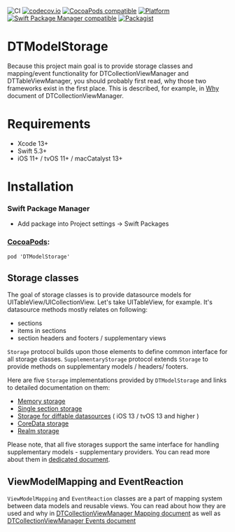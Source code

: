 ![CI](https://github.com/DenTelezhkin/DTModelStorage/workflows/CI/badge.svg)
[![codecov.io](http://codecov.io/github/DenTelezhkin/DTModelStorage/coverage.svg?branch=main)](http://codecov.io/github/DenTelezhkin/DTModelStorage?branch=main)
[![CocoaPods compatible](https://img.shields.io/cocoapods/v/DTModelStorage.svg)](https://cocoapods.org/pods/DTModelStorage)
[![Platform](https://img.shields.io/cocoapods/p/DTModelStorage.svg?style=flat)](https://dentelezhkin.github.io/DTModelStorage)
[![Swift Package Manager compatible](https://img.shields.io/badge/Swift%20Package%20Manager-compatible-brightgreen.svg)](https://github.com/apple/swift-package-manager)
[![Packagist](https://img.shields.io/packagist/l/doctrine/orm.svg)]()

DTModelStorage
==============

 Because this project main goal is to provide storage classes and mapping/event functionality for DTCollectionViewManager and DTTableViewManager, you should probably first read, why those two frameworks exist in the first place. This is described, for example, in [Why](https://github.com/DenTelezhkin/DTCollectionViewManager/blob/master/Documentation/Why.md) document of DTCollectionViewManager.

 Requirements
 ============

 * Xcode 13+
 * Swift 5.3+
 * iOS 11+ / tvOS 11+ / macCatalyst 13+

Installation
============

### Swift Package Manager

 * Add package into Project settings -> Swift Packages

### [CocoaPods](https://cocoapods.org):

    pod 'DTModelStorage'

## Storage classes

The goal of storage classes is to provide datasource models for UITableView/UICollectionView. Let's take UITableView, for example. It's datasource methods mostly relates on following:

* sections
* items in sections
* section headers and footers / supplementary views

`Storage` protocol builds upon those elements to define common interface for all storage classes. `SupplementaryStorage` protocol extends `Storage` to provide methods on supplementary models / headers/ footers.

Here are five `Storage` implementations provided by `DTModelStorage` and links to detailed documentation on them:

* [Memory storage](Documentation/Memory%20storage.md)
* [Single section storage](Documentation/Single%20section%20diffable%20storage.md)
* [Storage for diffable datasources](Documentation/Diffable%20datasource%20storage.md) ( iOS 13 / tvOS 13 and higher )
* [CoreData storage](Documentation/CoreData%20storage.md)
* [Realm storage](Documentation/Realm%20storage.md)

Please note, that all five storages support the same interface for handling supplementary models - supplementary providers. You can read more about them in [dedicated document](Documentation/Supplementary%20providers.md).

## ViewModelMapping and EventReaction

`ViewModelMapping` and `EventReaction` classes are a part of mapping system between data models and reusable views. You can read about how they are used and why in [DTCollectionViewManager Mapping document](https://github.com/DenTelezhkin/DTCollectionViewManager/blob/master/Documentation/Mapping.md) as well as [DTCollectionViewManager Events document](https://github.com/DenTelezhkin/DTCollectionViewManager/blob/master/Documentation/Events.md)

